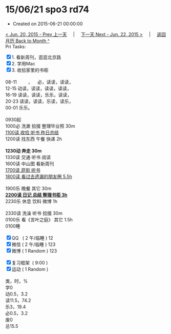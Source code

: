 # 15/06/21 spo3 rd74

- Created on 2015-06-21 00:00:00

[< Jun. 20, 2015 - Prev 上一天](/lifelogs/2015/06/d20.md) &nbsp; &nbsp; | &nbsp; &nbsp; [下一天 Next - Jun. 22, 2015 >](/lifelogs/2015/06/d22.md) &nbsp; &nbsp; |  &nbsp; &nbsp; [返回月历 Back to Month ^](/lifelogs/2015/06/index.md)
<br/>Pri Tasks:</strong></div><div><input type="checkbox" checked="true" />1. 看新周刊，逛逛北京路</div><div><input type="checkbox" checked="true" />2. 学用Mac</div><div><input type="checkbox" checked="true" />3. 收拾家里的书柜<br/></div><div><br clear="none"/></div><div>08-11         ，    必，读读，读读，</div><div>12-15 动读，读读，读读，读读，</div><div>16-19 读读，读读，乐乐，读读，</div><div>20-23 读读，读读，乐读，读乐，</div><div>00-01 乐乐。</div><div><br clear="none"/></div><div>0930起</div><div>1000必 洗漱 拾掇 整理毕业照 30m</div><div><u>1100读 收拾 听书 昨日总结</u></div><div>1200读 找东西 午餐 快递 2h</div><div><br/></div><div><b>1230动 奔走 30m</b><br/><div>1330读 交通 听书 阅读</div><div>1600读 中山图 看新周刊</div><div><u>1700读 逛街 听书</u></div></div><div><u>1800读 看过去遗漏的朋友圈 5.5h</u></div><div><br/></div><div>1900乐 晚餐 其它 30m</div><div><b><u>2200读 日记 总结 整理书柜 3h</u></b></div><div>2230乐 休息 饮料 微博 1h</div><div><br/></div><div>2330读 洗澡 听书 拾掇 30m</div><div>0100乐 看《言叶之庭》 其它 1.5h</div><div>0100睡</div><div><br clear="none"/></div><div><input type="checkbox" checked="true" />QQ   ( 2 午/临睡 ) 12<br clear="none"/><input type="checkbox" checked="true" />微信 ( 2 午/临睡 ) 123</div><div><input type="checkbox" checked="true" />微博 ( 1 Random ) 123</div><div><br clear="none"/></div><div><input type="checkbox" checked="true" />复习框架  ( 9:00 ) <br clear="none"/></div><div><input type="checkbox" checked="true" />运动 ( 1 Random ) </div><div><div><br clear="none"/></div>类，时，%<br clear="none"/>学0<br clear="none"/>动0.5，3.2</div><div>读11.5，74.2</div><div>乐3，19.4</div><div>必0.5，3.2</div><div>废0<br clear="none"/>总15.5</div>
